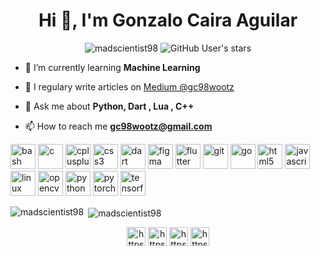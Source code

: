 <h1 align="center">Hi 👋, I'm Gonzalo Caira Aguilar</h1>

<p align="center"> 
  <img src="https://komarev.com/ghpvc/?username=madscientist98" alt="madscientist98" /> 
  <img alt="GitHub User's stars" src="https://img.shields.io/github/stars/madscientist98?style=social">
</p>

- 🌱 I’m currently learning **Machine Learning**

- 📝 I regulary write articles on [Medium @gc98wootz](https://medium.com/@gc98wootz)

- 💬 Ask me about **Python, Dart , Lua , C++**

- 📫 How to reach me **gc98wootz@gmail.com**

<p align="left"><img src="https://www.vectorlogo.zone/logos/gnu_bash/gnu_bash-icon.svg" alt="bash" width="40" height="40"/> <img src="https://devicons.github.io/devicon/devicon.git/icons/c/c-original.svg" alt="c" width="40" height="40"/> <img src="https://devicons.github.io/devicon/devicon.git/icons/cplusplus/cplusplus-original.svg" alt="cplusplus" width="40" height="40"/> <img src="https://devicons.github.io/devicon/devicon.git/icons/css3/css3-original-wordmark.svg" alt="css3" width="40" height="40"/> <img src="https://www.vectorlogo.zone/logos/dartlang/dartlang-icon.svg" alt="dart" width="40" height="40"/> <img src="https://www.vectorlogo.zone/logos/figma/figma-icon.svg" alt="figma" width="40" height="40"/> <img src="https://www.vectorlogo.zone/logos/flutterio/flutterio-icon.svg" alt="flutter" width="40" height="40"/> <img src="https://www.vectorlogo.zone/logos/git-scm/git-scm-icon.svg" alt="git" width="40" height="40"/> <img src="https://devicons.github.io/devicon/devicon.git/icons/go/go-original.svg" alt="go" width="40" height="40"/> <img src="https://devicons.github.io/devicon/devicon.git/icons/html5/html5-original-wordmark.svg" alt="html5" width="40" height="40"/> <img src="https://devicons.github.io/devicon/devicon.git/icons/javascript/javascript-original.svg" alt="javascript" width="40" height="40"/> <img src="https://devicons.github.io/devicon/devicon.git/icons/linux/linux-original.svg" alt="linux" width="40" height="40"/> <img src="https://www.vectorlogo.zone/logos/opencv/opencv-icon.svg" alt="opencv" width="40" height="40"/> <img src="https://devicons.github.io/devicon/devicon.git/icons/python/python-original.svg" alt="python" width="40" height="40"/> <img src="https://www.vectorlogo.zone/logos/pytorch/pytorch-icon.svg" alt="pytorch" width="40" height="40"/> <img src="https://www.vectorlogo.zone/logos/tensorflow/tensorflow-icon.svg" alt="tensorflow" width="40" height="40"/></p><p><img align="left" src="https://github-readme-stats.vercel.app/api/top-langs/?username=madscientist98&layout=compact&hide=html" alt="madscientist98" /></p>

<p>&nbsp;<img align="center" src="https://github-readme-stats.vercel.app/api?username=madscientist98&show_icons=true" alt="madscientist98" /></p>

<p align="center">
<a href="https://twitter.com/gonzalocaira" target="blank"><img align="center" src="https://cdn.jsdelivr.net/npm/simple-icons@3.0.1/icons/twitter.svg" alt="https://twitter.com/gonzalocaira" height="30" width="30" /></a>
<a href="https://www.facebook.com/gonzaloalejandro.cairaaguilar/" target="blank"><img align="center" src="https://cdn.jsdelivr.net/npm/simple-icons@3.0.1/icons/facebook.svg" alt="https://www.facebook.com/gonzaloalejandro.cairaaguilar/" height="30" width="30" /></a>
<a href="https://www.instagram.com/gonzalocaira/" target="blank"><img align="center" src="https://cdn.jsdelivr.net/npm/simple-icons@3.0.1/icons/instagram.svg" alt="https://www.instagram.com/gonzalocaira/" height="30" width="30" /></a>
<a href="https://medium.com/@gc98wootz" target="blank"><img align="center" src="https://cdn.jsdelivr.net/npm/simple-icons@3.0.1/icons/medium.svg" alt="https://medium.com/@gc98wootz" height="30" width="30" /></a>
</p>
